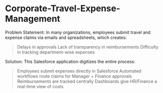 # Corporate-Travel-Expense-Management
Problem Statement:
In many organizations, employees submit travel and expense claims via emails and spreadsheets, which creates:
>Delays in approvals
>Lack of transparency in reimbursements
>Difficulty in tracking department-wise expenses

Solution:
This Salesforce application digitizes the entire process:
>Employees submit expenses directly in Salesforce
>Automated workflows route claims for Manager + Finance approvals
>Reimbursements are tracked centrally
>Dashboards give HR/Finance a real-time view of costs
